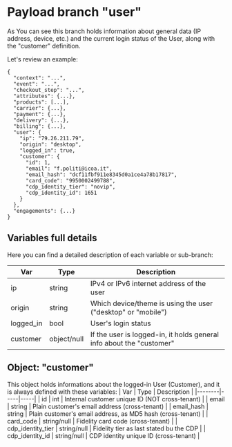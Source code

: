 # Payload branch "user"

As You can see this branch holds information about general data (IP address, device, etc.) and the current login status of the User, along with the "customer" definition.

Let's review an example:

```js{11-21}
{
  "context": "...",
  "event": "...",
  "checkout_step": "...",
  "attributes": {...},
  "products": [...],
  "carrier": {...},
  "payment": {...},
  "delivery": {...},
  "billing": {...},
  "user": {
    "ip": "79.26.211.79",
    "origin": "desktop",
    "logged_in": true,
    "customer": {
      "id": 1,
      "email": "f.politi@icoa.it",
      "email_hash": "dcf11fbf911e8345d0a1ce4a78b17817",
      "card_code": "9950002499788",
      "cdp_identity_tier": "novip",
      "cdp_identity_id": 1651
    }
  },
  "engagements": {...}
}
```
## Variables full details
Here you can find a detailed description of each variable or sub-branch:

| <span style="white-space: nowrap; text-align:center">Var</span> | Type | Description |
|--------|-----|-----|
| <span style="white-space: nowrap;">ip</span> | <span style="white-space: nowrap;">string</span> | IPv4 or IPv6 internet address of the user |
| <span style="white-space: nowrap;">origin</span> | <span style="white-space: nowrap;">string</span> | Which device/theme is using the user ("desktop" or "mobile") |
| <span style="white-space: nowrap;">logged_in</span> | <span style="white-space: nowrap;">bool</span> | User's login status |
| <span style="white-space: nowrap;">customer</span> | <span style="white-space: nowrap;">object/null</span> | If the user is logged-in, it holds general info about the "customer" |

## Object: "customer"
This object holds informations about the logged-in User (Customer), and it is always defined with these variables:
| <span style="white-space: nowrap; text-align:center">Var</span> | Type | Description |
|--------|-----|-----|
| <span style="white-space: nowrap;">id</span> | <span style="white-space: nowrap;">int</span> | Internal customer unique ID (NOT cross-tenant) |
| <span style="white-space: nowrap;">email</span> | <span style="white-space: nowrap;">string</span> | Plain customer's email address (cross-tenant) |
| <span style="white-space: nowrap;">email_hash</span> | <span style="white-space: nowrap;">string</span> | Plain customer's email address, as MD5 hash (cross-tenant) |
| <span style="white-space: nowrap;">card_code</span> | <span style="white-space: nowrap;">string/null</span> | Fidelity card code (cross-tenant) |
| <span style="white-space: nowrap;">cdp_identity_tier</span> | <span style="white-space: nowrap;">string/null</span> | Fidelity tier as last stated bu the CDP |
| <span style="white-space: nowrap;">cdp_identity_id</span> | <span style="white-space: nowrap;">string/null</span> | CDP identity unique ID (cross-tenant) |